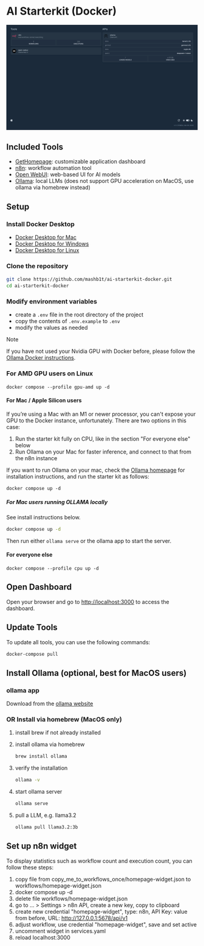 # AI Starterkit (Docker)

![dashboard.png](images/dashboard.png)

## Included Tools

- [GetHomepage](https://gethomepage.dev/): customizable application dashboard
- [n8n](https://n8n.io/): workflow automation tool
- [Open WebUI](https://github.com/open-webui/open-webui): web-based UI for AI models
- [Ollama](https://ollama.com/): local LLMs (does not support GPU acceleration on MacOS, use ollama via homebrew instead)

## Setup

### Install Docker Desktop
   - [Docker Desktop for Mac](https://www.docker.com/products/docker-desktop/)
   - [Docker Desktop for Windows](https://www.docker.com/products/docker-desktop/)
   - [Docker Desktop for Linux](https://docs.docker.com/desktop/install/linux-install/)


### Clone the repository
   ```bash
   git clone https://github.com/mashb1t/ai-starterkit-docker.git
   cd ai-starterkit-docker
   ```

### Modify environment variables
   - create a `.env` file in the root directory of the project
   - copy the contents of `.env.example` to `.env`
   - modify the values as needed

> [!NOTE]
> If you have not used your Nvidia GPU with Docker before, please follow the
> [Ollama Docker instructions](https://github.com/ollama/ollama/blob/main/docs/docker.md).

### For AMD GPU users on Linux

```
docker compose --profile gpu-amd up -d
```

#### For Mac / Apple Silicon users

If you’re using a Mac with an M1 or newer processor, you can't expose your GPU
to the Docker instance, unfortunately. There are two options in this case:

1. Run the starter kit fully on CPU, like in the section "For everyone else"
   below
2. Run Ollama on your Mac for faster inference, and connect to that from the
   n8n instance

If you want to run Ollama on your mac, check the
[Ollama homepage](https://ollama.com/)
for installation instructions, and run the starter kit as follows:

```
docker compose up -d
```

##### For Mac users running OLLAMA locally

See install instructions below.

```bash
docker compose up -d
```

Then run either `ollama serve` or the ollama app to start the server.

#### For everyone else

```
docker compose --profile cpu up -d
```

## Open Dashboard

Open your browser and go to [http://localhost:3000](http://localhost:3000) to access the dashboard.


## Update Tools

To update all tools, you can use the following commands:

```bash
docker-compose pull
```

## Install Ollama (optional, best for MacOS users)
### ollama app
Download from the [ollama website](https://ollama.com/download)

### OR Install via homebrew (MacOS only)

1. install brew if not already installed
2. install ollama via homebrew
    ```bash
    brew install ollama
    ```

3. verify the installation
    ```bash
    ollama -v
    ```

4. start ollama server
    ```bash
    ollama serve
    ```

5. pull a LLM, e.g. llama3.2
    ```bash
    ollama pull llama3.2:3b
    ```

## Set up n8n widget
To display statistics such as workflow count and execution count, you can follow these steps:

1. copy file from copy_me_to_workflows_once/homepage-widget.json to workflows/homepage-widget.json
2. docker compose up -d
3. delete file workflows/homepage-widget.json
4. go to ... > Settings > n8n API, create a new key, copy to clipboard
5. create new credential "homepage-widget", type: n8n, API Key: value from before, URL: http://127.0.0.1:5678/api/v1
6. adjust workflow, use credential "homepage-widget", save and set active
7. uncomment widget in services.yaml
8. reload localhost:3000
